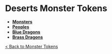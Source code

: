 # Deserts Monster Tokens
- **[Monsters](https://github.com/acodcha/DnD5e/tree/main/tokens/monsters/deserts/monsters)**
- **[Peoples](https://github.com/acodcha/DnD5e/tree/main/tokens/monsters/deserts/peoples)**
- **[Blue Dragons](https://github.com/acodcha/DnD5e/tree/main/tokens/monsters/deserts/dragons_blue)**
- **[Brass Dragons](https://github.com/acodcha/DnD5e/tree/main/tokens/monsters/deserts/dragons_brass)**

[< Back to Monster Tokens](../README.md#monster-tokens)
